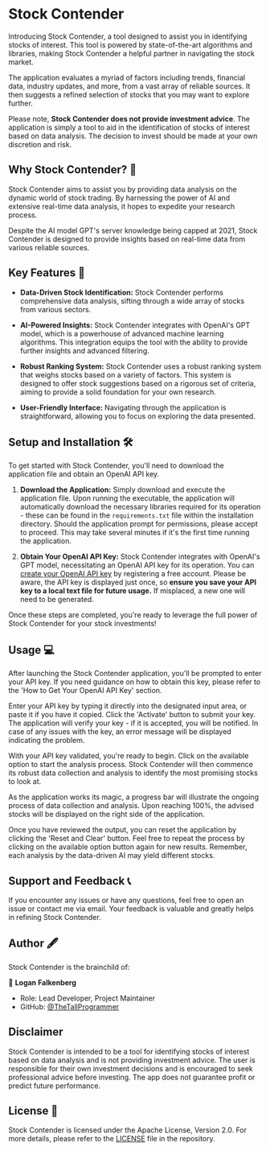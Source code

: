# Stock Contender 

Introducing Stock Contender, a tool designed to assist you in identifying stocks of interest. This tool is powered by state-of-the-art algorithms and libraries, making Stock Contender a helpful partner in navigating the stock market.

The application evaluates a myriad of factors including trends, financial data, industry updates, and more, from a vast array of reliable sources. It then suggests a refined selection of stocks that you may want to explore further.

Please note, **Stock Contender does not provide investment advice**. The application is simply a tool to aid in the identification of stocks of interest based on data analysis. The decision to invest should be made at your own discretion and risk.

## Why Stock Contender? 🎯

Stock Contender aims to assist you by providing data analysis on the dynamic world of stock trading. By harnessing the power of AI and extensive real-time data analysis, it hopes to expedite your research process.

Despite the AI model GPT's server knowledge being capped at 2021, Stock Contender is designed to provide insights based on real-time data from various reliable sources.

## Key Features 🎉

- **Data-Driven Stock Identification:** Stock Contender performs comprehensive data analysis, sifting through a wide array of stocks from various sectors.

- **AI-Powered Insights:** Stock Contender integrates with OpenAI's GPT model, which is a powerhouse of advanced machine learning algorithms. This integration equips the tool with the ability to provide further insights and advanced filtering.

- **Robust Ranking System:** Stock Contender uses a robust ranking system that weighs stocks based on a variety of factors. This system is designed to offer stock suggestions based on a rigorous set of criteria, aiming to provide a solid foundation for your own research.

- **User-Friendly Interface:** Navigating through the application is straightforward, allowing you to focus on exploring the data presented.

## Setup and Installation 🛠️

To get started with Stock Contender, you'll need to download the application file and obtain an OpenAI API key.

1. **Download the Application:** Simply download and execute the application file. Upon running the executable, the application will automatically download the necessary libraries required for its operation - these can be found in the `requirements.txt` file within the installation directory. Should the application prompt for permissions, please accept to proceed. This may take several minutes if it's the first time running the application.

2. **Obtain Your OpenAI API Key:** Stock Contender integrates with OpenAI's GPT model, necessitating an OpenAI API key for its operation. You can [create your OpenAI API key](https://platform.openai.com/account/api-keys) by registering a free account. Please be aware, the API key is displayed just once, so **ensure you save your API key to a local text file for future usage.** If misplaced, a new one will need to be generated.

Once these steps are completed, you're ready to leverage the full power of Stock Contender for your stock investments!

## Usage 💻

After launching the Stock Contender application, you'll be prompted to enter your API key. If you need guidance on how to obtain this key, please refer to the 'How to Get Your OpenAI API Key' section.

Enter your API key by typing it directly into the designated input area, or paste it if you have it copied. Click the 'Activate' button to submit your key. The application will verify your key - if it is accepted, you will be notified. In case of any issues with the key, an error message will be displayed indicating the problem.

With your API key validated, you're ready to begin. Click on the available option to start the analysis process. Stock Contender will then commence its robust data collection and analysis to identify the most promising stocks to look at.

As the application works its magic, a progress bar will illustrate the ongoing process of data collection and analysis. Upon reaching 100%, the advised stocks will be displayed on the right side of the application. 

Once you have reviewed the output, you can reset the application by clicking the 'Reset and Clear' button. Feel free to repeat the process by clicking on the available option button again for new results. Remember, each analysis by the data-driven AI may yield different stocks.

## Support and Feedback 📞

If you encounter any issues or have any questions, feel free to open an issue or contact me via email. Your feedback is valuable and greatly helps in refining Stock Contender.

## Author 🖋️

Stock Contender is the brainchild of:

👤 **Logan Falkenberg**

- Role: Lead Developer, Project Maintainer
- GitHub: [@TheTallProgrammer](https://github.com/TheTallProgrammer)

## Disclaimer

Stock Contender is intended to be a tool for identifying stocks of interest based on data analysis and is not providing investment advice. The user is responsible for their own investment decisions and is encouraged to seek professional advice before investing. The app does not guarantee profit or predict future performance.

## License 📄

Stock Contender is licensed under the Apache License, Version 2.0. For more details, please refer to the [LICENSE](LICENSE) file in the repository.
